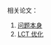 相关论文：

1. [问题本身](https://hochbaum.ieor.berkeley.edu/html/pub/AHO-MS2003.pdf)
2. [LCT 优化](https://dl.acm.org/doi/pdf/10.1145/28395.28397)
